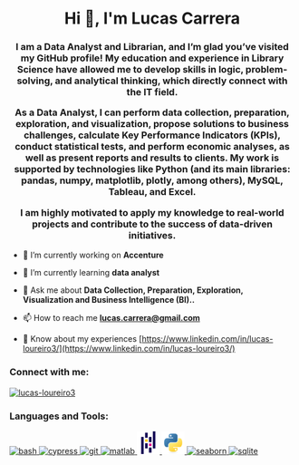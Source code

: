 <h1 align="center">Hi 👋, I'm Lucas Carrera</h1>
<h3 align="center">I am a Data Analyst and Librarian, and I’m glad you’ve visited my GitHub profile! My education and experience in Library Science have allowed me to develop skills in logic, problem-solving, and analytical thinking, which directly connect with the IT field.

As a Data Analyst, I can perform data collection, preparation, exploration, and visualization, propose solutions to business challenges, calculate Key Performance Indicators (KPIs), conduct statistical tests, and perform economic analyses, as well as present reports and results to clients. My work is supported by technologies like Python (and its main libraries: pandas, numpy, matplotlib, plotly, among others), MySQL, Tableau, and Excel.

I am highly motivated to apply my knowledge to real-world projects and contribute to the success of data-driven initiatives.</h3>

- 🔭 I’m currently working on **Accenture**

- 🌱 I’m currently learning **data analyst**

- 💬 Ask me about **Data Collection, Preparation, Exploration, Visualization and Business Intelligence (BI)..**

- 📫 How to reach me **lucas.carrera@gmail.com**

- 📄 Know about my experiences [https://www.linkedin.com/in/lucas-loureiro3/](https://www.linkedin.com/in/lucas-loureiro3/)

<h3 align="left">Connect with me:</h3>
<p align="left">
<a href="https://linkedin.com/in/lucas-loureiro3" target="blank"><img align="center" src="https://raw.githubusercontent.com/rahuldkjain/github-profile-readme-generator/master/src/images/icons/Social/linked-in-alt.svg" alt="lucas-loureiro3" height="30" width="40" /></a>
</p>

<h3 align="left">Languages and Tools:</h3>
<p align="left"> <a href="https://www.gnu.org/software/bash/" target="_blank" rel="noreferrer"> <img src="https://www.vectorlogo.zone/logos/gnu_bash/gnu_bash-icon.svg" alt="bash" width="40" height="40"/> </a> <a href="https://www.cypress.io" target="_blank" rel="noreferrer"> <img src="https://raw.githubusercontent.com/simple-icons/simple-icons/6e46ec1fc23b60c8fd0d2f2ff46db82e16dbd75f/icons/cypress.svg" alt="cypress" width="40" height="40"/> </a> <a href="https://git-scm.com/" target="_blank" rel="noreferrer"> <img src="https://www.vectorlogo.zone/logos/git-scm/git-scm-icon.svg" alt="git" width="40" height="40"/> </a> <a href="https://www.mathworks.com/" target="_blank" rel="noreferrer"> <img src="https://upload.wikimedia.org/wikipedia/commons/2/21/Matlab_Logo.png" alt="matlab" width="40" height="40"/> </a> <a href="https://pandas.pydata.org/" target="_blank" rel="noreferrer"> <img src="https://raw.githubusercontent.com/devicons/devicon/2ae2a900d2f041da66e950e4d48052658d850630/icons/pandas/pandas-original.svg" alt="pandas" width="40" height="40"/> </a> <a href="https://www.python.org" target="_blank" rel="noreferrer"> <img src="https://raw.githubusercontent.com/devicons/devicon/master/icons/python/python-original.svg" alt="python" width="40" height="40"/> </a> <a href="https://seaborn.pydata.org/" target="_blank" rel="noreferrer"> <img src="https://seaborn.pydata.org/_images/logo-mark-lightbg.svg" alt="seaborn" width="40" height="40"/> </a> <a href="https://www.sqlite.org/" target="_blank" rel="noreferrer"> <img src="https://www.vectorlogo.zone/logos/sqlite/sqlite-icon.svg" alt="sqlite" width="40" height="40"/> </a> </p>

